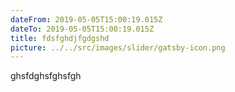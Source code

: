 ```yaml
---
dateFrom: 2019-05-05T15:00:19.015Z
dateTo: 2019-05-05T15:00:19.015Z
title: fdsfghdjfgdgshd
picture: ../../src/images/slider/gatsby-icon.png
---
```

ghsfdghsfghsfgh

